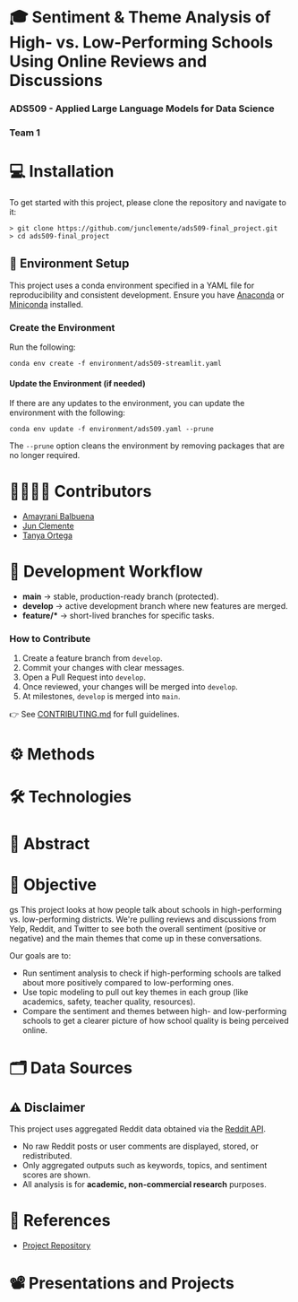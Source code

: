 # 🎓 Sentiment & Theme Analysis of High- vs. Low-Performing Schools Using Online Reviews and Discussions

### ADS509 - Applied Large Language Models for Data Science

### Team 1

# 💻 Installation

To get started with this project, please clone the repository and navigate
to it:

```{bash}
> git clone https://github.com/junclemente/ads509-final_project.git
> cd ads509-final_project
```

## 🌱 Environment Setup

This project uses a conda environment specified in a YAML file for
reproducibility and consistent development. Ensure you have
[Anaconda](https://www.anaconda.com/download) or
[Miniconda](https://www.anaconda.com/docs/getting-started/miniconda/main)
installed.

### Create the Environment

Run the following:

```{bash}
conda env create -f environment/ads509-streamlit.yaml
```

#### Update the Environment (if needed)

If there are any updates to the environment, you can update the environment
with the following:

```{bash}
conda env update -f environment/ads509.yaml --prune
```

The `--prune` option cleans the environment by removing packages that are
no longer required.

# 👩‍💻👨‍💻 Contributors

- [Amayrani Balbuena](https://github.com/amayranib)
- [Jun Clemente](https://github.com/junclemente)
- [Tanya Ortega](https://github.com/tanyaort)

# 🔀 Development Workflow

- **main** → stable, production-ready branch (protected).
- **develop** → active development branch where new features are merged.
- **feature/\*** → short-lived branches for specific tasks.

### How to Contribute

1. Create a feature branch from `develop`.
2. Commit your changes with clear messages.
3. Open a Pull Request into `develop`.
4. Once reviewed, your changes will be merged into `develop`.
5. At milestones, `develop` is merged into `main`.

👉 See [CONTRIBUTING.md](CONTRIBUTING.md) for full guidelines.

# ⚙️ Methods

# 🛠️ Technologies

# 📝 Abstract

# 🎯 Objective
gs
This project looks at how people talk about schools in high-performing vs.
low-performing districts. We're pulling reviews and discussions from Yelp,
Reddit, and Twitter to see both the overall sentiment (positive or negative)
and the main themes that come up in these conversations.

Our goals are to:

- Run sentiment analysis to check if high-performing schools are talked about more positively compared to low-performing ones.
- Use topic modeling to pull out key themes in each group (like academics, safety, teacher quality, resources).
- Compare the sentiment and themes between high- and low-performing schools to get a clearer picture of how school quality is being perceived online.

# 🗂️ Data Sources

## ⚠️ Disclaimer

This project uses aggregated Reddit data obtained via the [Reddit API](https://www.redditinc.com/policies/data-api-terms).

- No raw Reddit posts or user comments are displayed, stored, or redistributed.
- Only aggregated outputs such as keywords, topics, and sentiment scores are shown.
- All analysis is for **academic, non-commercial research** purposes.

# 📖 References

- [Project Repository](https://github.com/junclemente/ads509-final_project)

# 📽️ Presentations and Projects
